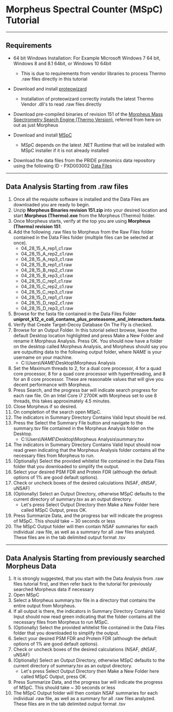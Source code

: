 # Morpheus Spectral Counter (MSpC) Tutorial
------------------------------
## Requirements
* 64 bit Windows Installation: For Example Microsoft Windows 7 64 bit, Windows 8 and 8.1 64bit, or Windows 10 64bit
	* This is due to requirements from vendor libraries to process Thermo .raw files directly in this tutorial

* Download and install [proteowizard](http://proteowizard.sourceforge.net/downloads.shtml) 
	* Installation of proteowizard correctly installs the latest Thermo Vendor .dll's to read .raw files directly

* Download pre-compiled binaries of revision 151 of the [Morpheus Mass Spectrometry Search Engine (Thermo Version)](https://github.com/dcgemperline/Morpheus_SpC/releases/download/v1.0/Morpheus.Binaries.revision.151.zip), referred from here on out as just Morpheus
* Download and install [MSpC](https://github.com/dcgemperline/Morpheus_SpC/releases/download/v1.0/MSpC_v1.0.zip)
	* MSpC depends on the latest .NET Runtime that will be installed with MSpC installer if it is not already installed
* Download the data files from the PRIDE proteomics data repository using the following ID - PXD003002  [Data Files](http://www.ebi.ac.uk/pride/archive/)

------------------------------
## Data Analysis Starting from .raw files

1. Once all the requisite software is installed and the Data Files are downloaded you are ready to begin.
2. Unzip **Morpheus Binaries revision 151.zip** into your desired location and start **Morpheus (Thermo).exe** from the Morpheus (Thermo) folder.
3. Once Morpheus starts, verify at the top you are using **Morpheus (Thermo) revision 151**.
4. Add the following .raw files to Morpheus from the Raw Files folder contained in the Data Files folder (multiple files can be selected at once).
   * 04_28_15_A_rep1_c1.raw
   * 04_28_15_A_rep2_c1.raw
   * 04_28_15_A_rep3_c1.raw
   * 04_28_15_B_rep1_c1.raw
   * 04_28_15_B_rep2_c1.raw
   * 04_28_15_B_rep3_c1.raw
   * 04_28_15_C_rep1_c1.raw
   * 04_28_15_C_rep2_c1.raw
   * 04_28_15_C_rep3_c1.raw
   * 04_28_15_D_rep1_c1.raw
   * 04_28_15_D_rep2_c1.raw
   * 04_28_15_D_rep3_c1.raw
5. Browse for the fasta file contained in the Data Files Folder **uniprot_k12_e_coli_contams_plus_proteasome_and_interactors.fasta**.
6. Verify that Create Target-Decoy Database On The Fly is checked.
7. Browse for an Output Folder. In this tutorial select browse, leave the default Desktop location highlighted and press Make a New Folder and rename it Morpheus Analysis. Press OK. You should now have a folder on the desktop called Morpheus Analysis, and Morpheus should say you are outputting data to the following output folder, where _NAME_ is your username on your machine.
	* C:\Users\\_NAME_\Desktop\Morpheus Analysis
8. Set the Maximum threads to 2, for a dual core processor, 4 for a quad core processor, 8 for a quad core processor with hyperthreading, and 8 for an 8 core processor. These are reasonable values that will give you decent performance with Morpheus.
9. Press Search, and the progress bar will indicate search progress for each raw file. On an Intel Core i7 2700K with Morpheus set to use 8 threads, this takes approximately 4.5 minutes.
10. Close Morpheus if so desired.
11. On completion of the search open MSpC.
12. The indicators in Summary Directory Contains Valid Input should be red.
13. Press the Select the Summary File button and navigate to the summary.tsv file contained in the Morpheus Analysis folder on the Desktop.
    * C:\Users\\_NAME_\Desktop\Morpheus Analysis\summary.tsv
14. The indicators in Summary Directory Contains Valid Input should now read green indicating that the Morpheus Analysis folder contains all the necessary files from Morpheus to run.
15. (Optionally) Select the provided whitelist file contained in the Data Files folder that you downloaded to simplify the output.
16. Select your desired PSM FDR and Protein FDR (although the default options of 1% are good default options).
17. Check or uncheck boxes of the desired calculations (NSAF, dNSAF, uNSAF)
18. (Optionally) Select an Output Directory, otherwise MSpC defaults to the current directory of summary.tsv as an output directory.
    * Let's press Select Output Directory then Make a New Folder here called MSpC Output, press OK.
19. Press Summarize Data, and the progress bar will indicate the progress of MSpC. This should take ~ 30 seconds or less
20. The MSpC Output folder will then contain NSAF summaries for each individual .raw file, as well as a summary for all .raw files analyzed. These files are in the tab delimited output format .tsv

------------------------------
## Data Analysis Starting from previously searched Morpheus Data
1. It is strongly suggested, that you start with the Data Analysis from .raw files tutorial first, and then refer back to the tutorial for previously searched Morpheus data if necessary
2. Open MSpC
3. Select a Morpheus summary.tsv file in a directory that contains the entire output from Morpheus.
4. If all output is there, the indicators in Summary Directory Contains Valid Input should now read green indicating that the folder contains all the necessary files from Morpheus to run MSpC.
5. (Optionally) Select the provided whitelist file contained in the Data Files folder that you downloaded to simplify the output.
6. Select your desired PSM FDR and Protein FDR (although the default options of 1% are good default options).
7. Check or uncheck boxes of the desired calculations (NSAF, dNSAF, uNSAF)
8. (Optionally) Select an Output Directory, otherwise MSpC defaults to the current directory of summary.tsv as an output directory.
    * Let's press Select Output Directory then Make a New Folder here called MSpC Output, press OK.
9. Press Summarize Data, and the progress bar will indicate the progress of MSpC. This should take ~ 30 seconds or less
10. The MSpC Output folder will then contain NSAF summaries for each individual  .raw file, as well as a summary for all .raw files analyzed. These files are in the tab delimited output format .tsv
